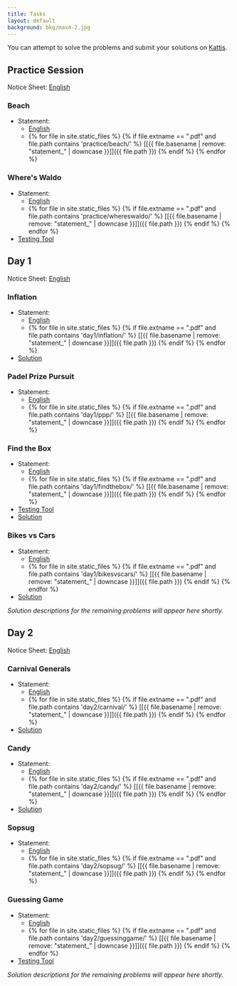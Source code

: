 ```yaml
---
title: Tasks
layout: default
background: bkg/max4-2.jpg
---
```


You can attempt to solve the problems and submit your solutions on [Kattis](https://open.kattis.com/problem-sources/European%20Girls%27%20Olympiad%20in%20Informatics%202023).

## Practice Session

Notice Sheet: [English](/assets/tasks/day1/notice.pdf)

### Beach
  * Statement:
      * [English](/assets/tasks/practice/beach-ISC.pdf)
      * {% for file in site.static_files %} {% if file.extname == ".pdf" and file.path contains 'practice/beach/' %} [[{{ file.basename | remove: "statement_" | downcase }}]]({{ file.path }}) {% endif %} {% endfor %}

### Where's Waldo
  * Statement:
      * [English](/assets/tasks/practice/whereswaldo-ISC.pdf)
      * {% for file in site.static_files %} {% if file.extname == ".pdf" and file.path contains 'practice/whereswaldo/' %} [[{{ file.basename | remove: "statement_" | downcase }}]]({{ file.path }}) {% endif %} {% endfor %}
  * [Testing Tool](/assets/tasks/practice/whereswaldo/testing_tool.py)

## Day 1

Notice Sheet: [English](/assets/tasks/day1/notice.pdf)

### Inflation
  * Statement:
      * [English](/assets/tasks/day1/inflation.pdf)
      * {% for file in site.static_files %} {% if file.extname == ".pdf" and file.path contains 'day1/inflation/' %} [[{{ file.basename | remove: "statement_" | downcase }}]]({{ file.path }}) {% endif %} {% endfor %}
  * [Solution](/assets/solutions/day1/inflation.pdf)

### Padel Prize Pursuit
  * Statement:
      * [English](/assets/tasks/day1/ppp.pdf)
      * {% for file in site.static_files %} {% if file.extname == ".pdf" and file.path contains 'day1/ppp/' %} [[{{ file.basename | remove: "statement_" | downcase }}]]({{ file.path }}) {% endif %} {% endfor %}

### Find the Box
  * Statement:
      * [English](/assets/tasks/day1/findthebox.pdf)
      * {% for file in site.static_files %} {% if file.extname == ".pdf" and file.path contains 'day1/findthebox/' %} [[{{ file.basename | remove: "statement_" | downcase }}]]({{ file.path }}) {% endif %} {% endfor %}
  * [Testing Tool](/assets/tasks/day1/findthebox/testing_tool.py)
  * [Solution](/assets/solutions/day1/findthebox.pdf)

### Bikes vs Cars
  * Statement:
      * [English](/assets/tasks/day1/bikesvscars.pdf)
      * {% for file in site.static_files %} {% if file.extname == ".pdf" and file.path contains 'day1/bikesvscars/' %} [[{{ file.basename | remove: "statement_" | downcase }}]]({{ file.path }}) {% endif %} {% endfor %}
  * [Solution](/assets/solutions/day1/bikesvscars.pdf)

*Solution descriptions for the remaining problems will appear here shortly.*

## Day 2

Notice Sheet: [English](/assets/tasks/day1/notice.pdf)

### Carnival Generals
  * Statement:
      * [English](/assets/tasks/day2/carnival.pdf)
      * {% for file in site.static_files %} {% if file.extname == ".pdf" and file.path contains 'day2/carnival/' %} [[{{ file.basename | remove: "statement_" | downcase }}]]({{ file.path }}) {% endif %} {% endfor %}
  * [Solution](/assets/solutions/day2/carnivalgeneral.pdf)

### Candy
  * Statement:
      * [English](/assets/tasks/day2/candy.pdf)
      * {% for file in site.static_files %} {% if file.extname == ".pdf" and file.path contains 'day2/candy/' %} [[{{ file.basename | remove: "statement_" | downcase }}]]({{ file.path }}) {% endif %} {% endfor %}
  * [Solution](/assets/solutions/day2/candy.pdf)

### Sopsug
  * Statement:
      * [English](/assets/tasks/day2/sopsug.pdf)
      * {% for file in site.static_files %} {% if file.extname == ".pdf" and file.path contains 'day2/sopsug/' %} [[{{ file.basename | remove: "statement_" | downcase }}]]({{ file.path }}) {% endif %} {% endfor %}

### Guessing Game
  * Statement:
      * [English](/assets/tasks/day2/guessinggame.pdf)
      * {% for file in site.static_files %} {% if file.extname == ".pdf" and file.path contains 'day2/guessinggame/' %} [[{{ file.basename | remove: "statement_" | downcase }}]]({{ file.path }}) {% endif %} {% endfor %}
  * [Testing Tool](/assets/tasks/day2/guessinggame/testing_tool.py)

*Solution descriptions for the remaining problems will appear here shortly.*



